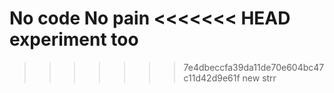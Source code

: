 No code No pain
<<<<<<< HEAD
experiment too
=======
>>>>>>> 7e4dbeccfa39da11de70e604bc47c11d42d9e61f
new strr

